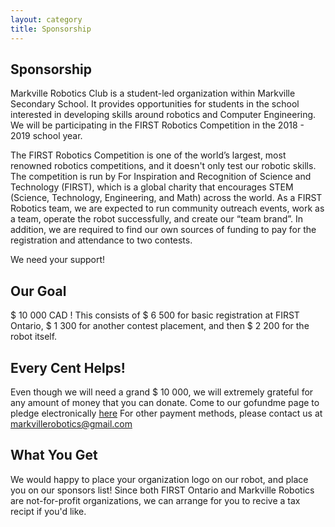 ```yaml
---
layout: category
title: Sponsorship
---
```

## Sponsorship
Markville Robotics Club is a student-led organization within Markville Secondary School. It provides opportunities for students in the school interested in developing skills around robotics and Computer Engineering.  We will be participating in the FIRST Robotics Competition in the 2018 - 2019 school year.

The FIRST Robotics Competition is one of the world’s largest, most renowned robotics competitions, and it doesn't only test our robotic skills. The competition is run by For Inspiration and Recognition of Science and Technology (FIRST), which is a global charity that encourages STEM (Science, Technology, Engineering, and Math) across the world. As a FIRST Robotics team, we are expected to run community outreach events, work as a team, operate the robot successfully, and create our “team brand”. In addition, we are required to find our own sources of funding to pay for the registration and attendance to two contests.

We need your support!

## Our Goal
$ 10 000 CAD !
This consists of $ 6 500 for basic registration at FIRST Ontario, $ 1 300 for another contest placement, and then $ 2 200 for the robot itself.

## Every Cent Helps! 
Even though we will need a grand $ 10 000, we will extremely grateful for any amount of money that you can donate.
Come to our gofundme page to pledge electronically [here](https://www.gofundme.com/firstmss)
For other payment methods, please contact us at [markvillerobotics@gmail.com](mailto:markvillerobotics@gmail.com)

## What You Get
We would happy to place your organization logo on our robot, and place you on our sponsors list!
Since both FIRST Ontario and Markville Robotics are not-for-profit organizations, we can arrange for you to recive a tax recipt if you'd like.
